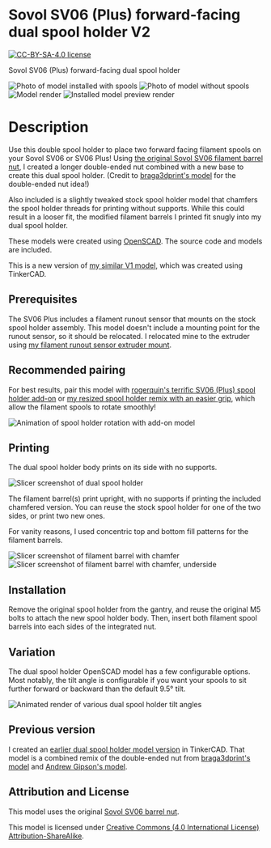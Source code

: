 # Sovol SV06 (Plus) forward-facing dual spool holder V2

[![CC-BY-SA-4.0 license][license-badge]][license]

Sovol SV06 (Plus) forward-facing dual spool holder

![Photo of model installed with spools](images/readme/photo-spools-front.jpg)
![Photo of model without spools](images/readme/photo1.jpg)
![Model render](images/readme/render-part.png)
![Installed model preview render](images/readme/render-model-preview.png)

# Description

Use this double spool holder to place two forward facing filament spools on your
Sovol SV06 or SV06 Plus! Using
[the original Sovol SV06 filament barrel nut][original-part-link-sv06],
I created a longer double-ended nut combined with a new base to create this dual
spool holder. (Credit to
[braga3dprint's model][braga3dprint-double-spool-holder] for the double-ended
nut idea!)

Also included is a slightly tweaked stock spool holder model that chamfers the
spool holder threads for printing without supports. While this could result in a
looser fit, the modified filament barrels I printed fit snugly into my dual
spool holder.

These models were created using [OpenSCAD][openscad]. The source code and models
are included.

This is a new version of [my similar V1 model][v1], which was created using
TinkerCAD.

## Prerequisites

The SV06 Plus includes a filament runout sensor that mounts on the stock spool
holder assembly. This model doesn't include a mounting point for the runout
sensor, so it should be relocated. I relocated mine to the extruder using
[my filament runout sensor extruder mount][sv06-plus-extruder-runout-mount].

## Recommended pairing

For best results, pair this model with
[rogerquin's terrific SV06 (Plus) spool holder add-on][rogerquin-spool-holder-for-sovol-sv06]
or [my resized spool holder remix with an easier grip][sv06-spool-holder-remix],
which allow the filament spools to rotate smoothly!

![Animation of spool holder rotation with add-on model](../spool-holder-remix/images/readme/spin-video.gif)

## Printing

The dual spool holder body prints on its side with no supports.

![Slicer screenshot of dual spool holder](images/readme/slicer-screenshot-dual-spool-holder.png)

The filament barrel(s) print upright, with no supports if printing the included
chamfered version. You can reuse the stock spool holder for one of the two
sides, or print two new ones.

For vanity reasons, I used concentric top and bottom fill patterns for the
filament barrels.

![Slicer screenshot of filament barrel with chamfer](images/readme/slicer-screenshot-filament-barrel-chamfered.png)
![Slicer screenshot of filament barrel with chamfer, underside](images/readme/slicer-screenshot-filament-barrel-chamfered-2.png)

## Installation

Remove the original spool holder from the gantry, and reuse the original M5
bolts to attach the new spool holder body. Then, insert both filament spool
barrels into each sides of the integrated nut.

## Variation

The dual spool holder OpenSCAD model has a few configurable options. Most
notably, the tilt angle is configurable if you want your spools to sit further
forward or backward than the default 9.5° tilt.

![Animated render of various dual spool holder tilt angles](images/readme/demo-dual-spool-holder-tilt-angle.gif)

## Previous version

I created an [earlier dual spool holder model version][v1]
in TinkerCAD. That model is a combined remix of the double-ended nut from
[braga3dprint's model][braga3dprint-double-spool-holder] and
[Andrew Gipson's model][andrew-gipson-sv06-spool-holder].

## Attribution and License

This model uses the original [Sovol SV06 barrel nut][original-part-link-sv06].

This model is licensed under
[Creative Commons (4.0 International License) Attribution-ShareAlike][license].


[andrew-gipson-sv06-spool-holder]: https://www.printables.com/model/501529-sv06-spool-holder-with-filament-guide-v1
[braga3dprint-double-spool-holder]: https://www.printables.com/model/458130-sovol-sv06sv06-plus-double-filamentspool-holder
[license-badge]: /_static/license-badge-cc-by-sa-4.0.svg
[license]: http://creativecommons.org/licenses/by-sa/4.0/
[openscad]: https://openscad.org
[original-part-link-sv06]: https://github.com/Sovol3d/SV06-Fully-Open-Source/blob/main/Molded%20Parts%20STL/JXHSV06-07003-d%20Barrel%20nut.STL
[rogerquin-spool-holder-for-sovol-sv06]: https://www.printables.com/model/409684-spool-holder-for-sovol-sv06-3d-printer
[sovol-sv06]: https://github.com/Sovol3d/SV06-Fully-Open-Source
[sv06-plus-extruder-runout-mount]: /sovol-sv06-plus/extruder-runout-mount
[sv06-spool-holder-remix]: /sovol-sv06-plus/spool-holder-remix
[v1]: https://www.printables.com/model/584632-sovol-sv06-plus-90-degree-dual-spool-holder
